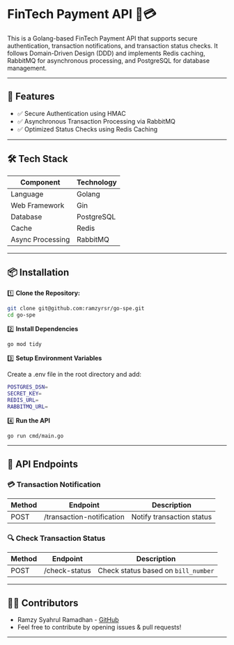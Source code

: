 # FinTech Payment API 🏦💳
This is a Golang-based FinTech Payment API that supports secure authentication, transaction notifications, and transaction status checks. It follows Domain-Driven Design (DDD) and implements Redis caching, RabbitMQ for asynchronous processing, and PostgreSQL for database management.

---

## 🚀 Features
- ✅ Secure Authentication using HMAC
- ✅ Asynchronous Transaction Processing via RabbitMQ
- ✅ Optimized Status Checks using Redis Caching

---

## 🛠️ Tech Stack
| **Component**         | **Technology**   |
|-----------------------|------------------|
| Language              | Golang           |
| Web Framework         | Gin              |
| Database              | PostgreSQL       |
| Cache                 | Redis            |
| Async Processing      | RabbitMQ         |

---

## 📦 Installation
1️⃣ **Clone the Repository:**
```sh
git clone git@github.com:ramzyrsr/go-spe.git
cd go-spe
```
2️⃣ **Install Dependencies**
```sh
go mod tidy
```
3️⃣ **Setup Environment Variables**

Create a .env file in the root directory and add:
```sh
POSTGRES_DSN=
SECRET_KEY=
REDIS_URL=
RABBITMQ_URL=
```
4️⃣ **Run the API**
```sh
go run cmd/main.go
```
---

## 📡 API Endpoints

### 💳 Transaction Notification
| **Method**  | **Endpoint**                     | **Description**                 |
|-------------|-----------------------------------|---------------------------------|
| POST        | /transaction-notification         | Notify transaction status      |

### 🔍 Check Transaction Status
| **Method**  | **Endpoint**                     | **Description**                          |
|-------------|-----------------------------------|------------------------------------------|
| POST        | /check-status                     | Check status based on `bill_number`      |


---

## 👨‍💻 Contributors
- Ramzy Syahrul Ramadhan - [GitHub](https://github.com/ramzyrsr)
- Feel free to contribute by opening issues & pull requests!
---